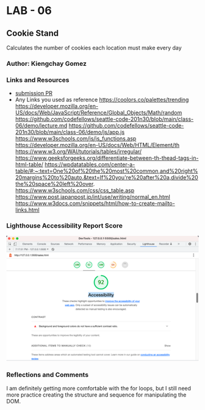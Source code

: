 # LAB - 06

## Cookie Stand

Calculates the number of cookies each location must make every day

### Author: Kiengchay Gomez

### Links and Resources

* [submission PR](http://xyz.com)
* Any Links you used as reference
https://coolors.co/palettes/trending
https://developer.mozilla.org/en-US/docs/Web/JavaScript/Reference/Global_Objects/Math/random 
https://github.com/codefellows/seattle-code-201n30/blob/main/class-06/demo/lecture.md
https://github.com/codefellows/seattle-code-201n30/blob/main/class-06/demo/js/app.js
https://www.w3schools.com/js/js_functions.asp
https://developer.mozilla.org/en-US/docs/Web/HTML/Element/th
https://www.w3.org/WAI/tutorials/tables/irregular/
https://www.geeksforgeeks.org/differentiate-between-th-thead-tags-in-html-table/ 
https://wpdatatables.com/center-a-table/#:~:text=One%20of%20the%20most%20common,and%20right%20margins%20to%20auto.&text=If%20you're%20after%20a,divide%20the%20space%20left%20over.
https://www.w3schools.com/css/css_table.asp
https://www.post.japanpost.jp/int/use/writing/normal_en.html
https://www.w3docs.com/snippets/html/how-to-create-mailto-links.html


### Lighthouse Accessibility Report Score

![Lighthouse Accessibility Report](./img/Screenshot%202023-03-01%20at%207.18.50%20PM.png)

### Reflections and Comments

I am definitely getting more comfortable with the for loops, but I still need more practice creating the structure and sequence for manipulating the DOM. 
